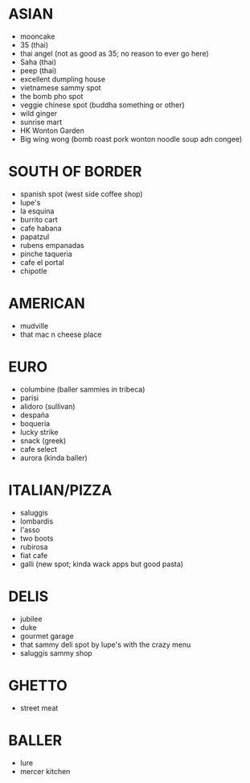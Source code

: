 # ASIAN
* mooncake
* 35 (thai)
* thai angel (not as good as 35; no reason to ever go here)
* Saha (thai)
* peep (thai)
* excellent dumpling house
* vietnamese sammy spot
* the bomb pho spot
* veggie chinese spot (buddha something or other)
* wild ginger
* sunrise mart
* HK Wonton Garden
* Big wing wong (bomb roast pork wonton noodle soup adn congee)

# SOUTH OF BORDER
* spanish spot (west side coffee shop)
* lupe's 
* la esquina
* burrito cart
* cafe habana
* papatzul
* rubens empanadas
* pinche taqueria
* cafe el portal
* chipotle

# AMERICAN
* mudville
* that mac n cheese place

# EURO
* columbine (baller sammies in tribeca)
* parisi
* alidoro (sullivan)
* despaña
* boqueria
* lucky strike
* snack (greek)
* cafe select
* aurora (kinda baller)

# ITALIAN/PIZZA
* saluggis
* lombardis
* l'asso
* two boots
* rubirosa
* fiat cafe
* galli (new spot; kinda wack apps but good pasta)

# DELIS
* jubilee
* duke
* gourmet garage
* that sammy deli spot by lupe's with the crazy menu
* saluggis sammy shop

# GHETTO
* street meat

# BALLER
* lure
* mercer kitchen